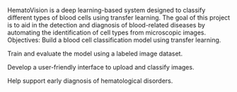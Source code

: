 HematoVision is a deep learning-based system designed to classify different types of blood cells using transfer learning. The goal of this project is to aid in the detection and diagnosis of blood-related diseases by automating the identification of cell types from microscopic images.
Objectives:
Build a blood cell classification model using transfer learning.

Train and evaluate the model using a labeled image dataset.

Develop a user-friendly interface to upload and classify images.

Help support early diagnosis of hematological disorders.

